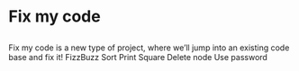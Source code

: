 # Fix my code
##
Fix my code is a new type of project, where we’ll jump into an existing code base and fix it!
FizzBuzz
Sort 
Print Square
Delete node
Use password

